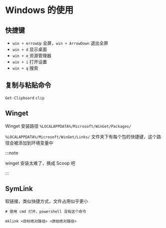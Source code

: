 # Windows 的使用

## 快捷键

- `win + errowUp` 全屏，`win + ArrowDown` 退出全屏
- `win + d` 显示桌面
- `win + e` 资源管理器
- `win + i` 打开设置
- `win + q` 搜索

## 复制与粘贴命令

`Get-Clipboard` `clip`

## Winget

Winget 安装路径 `%LOCALAPPDATA%/Microsoft/WinGet/Packages/`

`%LOCALAPPDATA%/Microsoft/WinGet/Links/` 文件夹下有每个包的快捷键，这个路径会被添加到环境变量中

:::note

winget 安装太难了，换成 Scoop 吧

:::

## SymLink

软链接，类似快捷方式，文件占用似乎更小

```shell
# 使用 cmd 打开，powershell 没有这个命令

mklink <目标绝对路径> <原始绝对路径>
```
